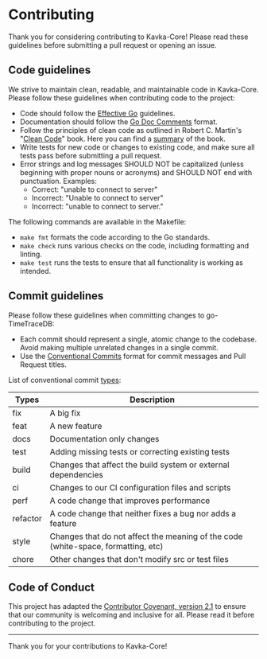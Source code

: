# Contributing

Thank you for considering contributing to Kavka-Core!
Please read these guidelines before submitting a pull request or opening an issue.

## Code guidelines

We strive to maintain clean, readable, and maintainable code in Kavka-Core.
Please follow these guidelines when contributing code to the project:

- Code should follow the [Effective Go](https://golang.org/doc/effective_go.html) guidelines.
- Documentation should follow the [Go Doc Comments](https://go.dev/doc/comment) format.
- Follow the principles of clean code as outlined in Robert C. Martin's "[Clean Code](https://www.amazon.com/Clean-Code-Handbook-Software-Craftsmanship/dp/0132350882)" book. Here you can find a [summary](https://gist.github.com/wojteklu/73c6914cc446146b8b533c0988cf8d29) of the book.
- Write tests for new code or changes to existing code, and make sure all tests pass before submitting a pull request.
- Error strings and log messages SHOULD NOT be capitalized (unless beginning with proper nouns or acronyms) and
 SHOULD NOT end with punctuation. Examples:
  * Correct: "unable to connect to server"
  * Incorrect: "Unable to connect to server"
  * Incorrect: "unable to connect to server."

The following commands are available in the Makefile:

- `make fmt` formats the code according to the Go standards.
- `make check` runs various checks on the code, including formatting and linting.
- `make test` runs the tests to ensure that all functionality is working as intended.

## Commit guidelines

Please follow these guidelines when committing changes to go-TimeTraceDB:

- Each commit should represent a single, atomic change to the codebase.
  Avoid making multiple unrelated changes in a single commit.
- Use the [Conventional Commits](https://www.conventionalcommits.org/en/v1.0.0/) format for commit messages and Pull Request titles.

List of conventional commit [types](https://github.com/commitizen/conventional-commit-types/blob/master/index.json):

| Types    | Description                                                                       |
| -------- | --------------------------------------------------------------------------------- |
| fix      | A big fix                                                                         |
| feat     | A new feature                                                                     |
| docs     | Documentation only changes                                                        |
| test     | Adding missing tests or correcting existing tests                                 |
| build    | Changes that affect the build system or external dependencies                     |
| ci       | Changes to our CI configuration files and scripts                                 |
| perf     | A code change that improves performance                                           |
| refactor | A code change that neither fixes a bug nor adds a feature                         |
| style    | Changes that do not affect the meaning of the code (white-space, formatting, etc) |
| chore    | Other changes that don't modify src or test files                                 |

## Code of Conduct

This project has adapted the [Contributor Covenant, version 2.1](https://www.contributor-covenant.org/version/2/1/code_of_conduct/)
to ensure that our community is welcoming and inclusive for all.
Please read it before contributing to the project.

---

Thank you for your contributions to Kavka-Core!